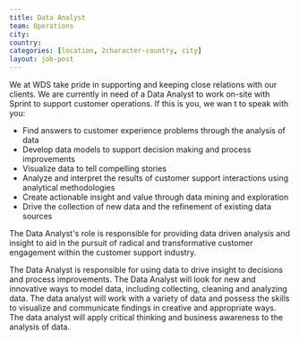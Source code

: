 ```yaml
---
title: Data Analyst
team: Operations
city: 
country: 
categories: [location, 2character-country, city]
layout: job-post
---
```

We at WDS take pride in supporting and keeping close relations with our clients.  We are currently in need of a Data Analyst to work on-site with Sprint to support customer operations.
If this is you, we wan
t to speak with you:
 
- Find answers to customer experience problems through the analysis of data
- Develop data models to support decision making and process improvements
- Visualize data to tell compelling stories
- Analyze and interpret the results of customer support interactions using analytical methodologies
- Create actionable insight and value through data mining and exploration
- Drive the collection of new data and the refinement of existing data sources
 
The Data Analyst's role is responsible for providing data driven analysis and insight to aid in the pursuit of radical and transformative customer engagement within the customer support industry.

The Data Analyst is responsible for using data to drive insight to decisions and process improvements. The Data Analyst will look for new and innovative ways to model data, including collecting, cleaning and analyzing data. The data analyst will work with a variety of data and possess the skills to visualize and communicate findings in creative and appropriate ways. The data analyst will apply critical thinking and business awareness to the analysis of data.

